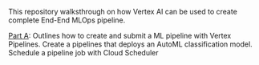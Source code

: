 This repository walksthrough on how Vertex AI can be used to create complete End-End MLOps pipeline.

[Part A](https://github.com/surabhigovil/Emerging-Technologies-in-ML-Fall-2021-Assignments/blob/main/HW7/PartB/part_a.docx): Outlines how to create and submit a ML pipeline with Vertex Pipelines. Create a pipelines that deploys an AutoML classification model.
Schedule a pipeline job with Cloud Scheduler 